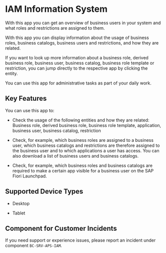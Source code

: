<!-- loio82d17cfdb0f3464b9735e4ded705f71f -->

# IAM Information System

With this app you can get an overview of business users in your system and what roles and restrictions are assigned to them.



With this app you can display information about the usage of business roles, business catalogs, business users and restrictions, and how they are related.

If you want to look up more information about a business role, derived business role, business user, business catalog, business role template or restriction, you can jump directly to the respective app by clicking the entity.

You can use this app for administrative tasks as part of your daily work.



<a name="loio82d17cfdb0f3464b9735e4ded705f71f__section_oqj_d1h_jfb"/>

## Key Features

You can use this app to:



-   Check the usage of the following entities and how they are related: Business role, derived business role, business role template, application, business user, business catalog, restriction

-   Check, for example, which business roles are assigned to a business user, which business catalogs and restrictions are therefore assigned to the business user and to which applications a user has access. You can also download a list of business users and business catalogs.

-   Check, for example, which business roles and business catalogs are required to make a certain app visible for a business user on the SAP Fiori Launchpad.




<a name="loio82d17cfdb0f3464b9735e4ded705f71f__supported_devices"/>

## Supported Device Types

-   Desktop

-   Tablet




<a name="loio82d17cfdb0f3464b9735e4ded705f71f__customer_component"/>

## Component for Customer Incidents

If you need support or experience issues, please report an incident under component `BC-SRV-APS-IAM`.

